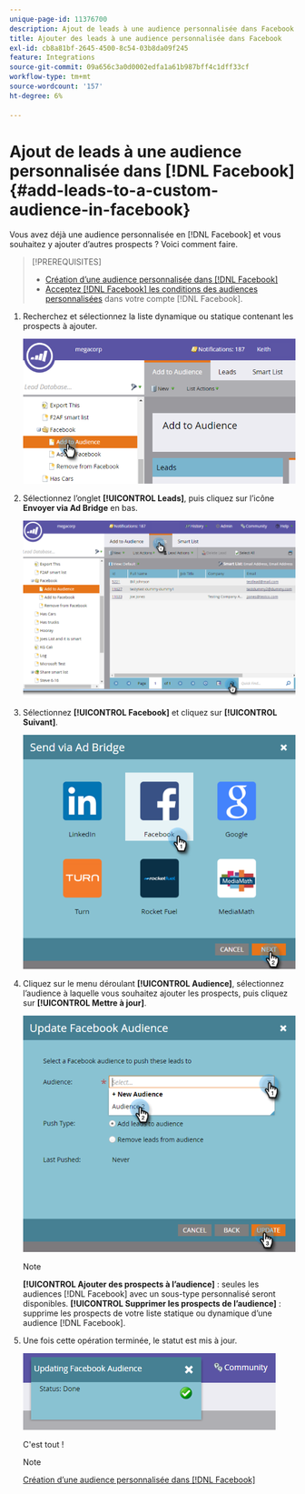 ```yaml
---
unique-page-id: 11376700
description: Ajout de leads à une audience personnalisée dans Facebook - Documents Marketo - Documentation du produit
title: Ajouter des leads à une audience personnalisée dans Facebook
exl-id: cb8a81bf-2645-4500-8c54-03b8da09f245
feature: Integrations
source-git-commit: 09a656c3a0d0002edfa1a61b987bff4c1dff33cf
workflow-type: tm+mt
source-wordcount: '157'
ht-degree: 6%

---
```


# Ajout de leads à une audience personnalisée dans [!DNL Facebook] {#add-leads-to-a-custom-audience-in-facebook}

Vous avez déjà une audience personnalisée en [!DNL Facebook] et vous souhaitez y ajouter d’autres prospects ? Voici comment faire.

>[!PREREQUISITES]
>
>* [Création d’une audience personnalisée dans  [!DNL Facebook]](/help/marketo/product-docs/demand-generation/facebook/create-a-custom-audience-in-facebook.md)
>* [Acceptez [!DNL Facebook] les conditions des audiences personnalisées](https://www.facebook.com/ads/manage/customaudiences/tos.php) dans votre compte [!DNL Facebook].
>

1. Recherchez et sélectionnez la liste dynamique ou statique contenant les prospects à ajouter.

   ![](assets/one.png)

1. Sélectionnez l’onglet **[!UICONTROL Leads]**, puis cliquez sur l’icône **Envoyer via Ad Bridge** en bas.

   ![](assets/two-1.png)

1. Sélectionnez **[!UICONTROL Facebook]** et cliquez sur **[!UICONTROL Suivant]**.

   ![](assets/three.png)

1. Cliquez sur le menu déroulant **[!UICONTROL Audience]**, sélectionnez l’audience à laquelle vous souhaitez ajouter les prospects, puis cliquez sur **[!UICONTROL Mettre à jour]**.

   ![](assets/4.png)

   >[!NOTE]
   >
   >**[!UICONTROL Ajouter des prospects à l’audience]** : seules les audiences [!DNL Facebook] avec un sous-type personnalisé seront disponibles.
   >**[!UICONTROL Supprimer les prospects de l’audience]** : supprime les prospects de votre liste statique ou dynamique d’une audience [!DNL Facebook].

1. Une fois cette opération terminée, le statut est mis à jour.

   ![](assets/five-1.png)

   C&#39;est tout !

   >[!NOTE]
   >
   >[Création d’une audience personnalisée dans  [!DNL Facebook]](/help/marketo/product-docs/demand-generation/facebook/create-a-custom-audience-in-facebook.md)
